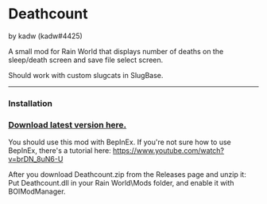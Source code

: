 # Deathcount

by kadw (kadw#4425)

A small mod for Rain World that displays number of deaths on the sleep/death screen and save file select screen.

Should work with custom slugcats in SlugBase.

---

### Installation

### [Download latest version here.](https://github.com/kadw108/Deathcount/releases)

You should use this mod with BepInEx. If you're not sure how to use BepInEx, there's a tutorial here: https://www.youtube.com/watch?v=brDN_8uN6-U

After you download Deathcount.zip from the Releases page and unzip it: Put Deathcount.dll in your Rain World\Mods folder, and enable it with BOIModManager.

